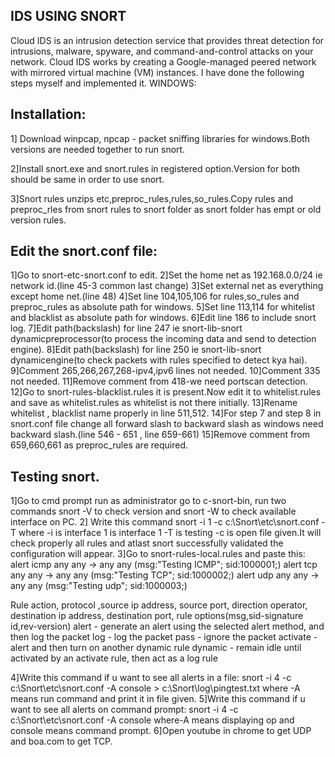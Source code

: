 ## IDS USING SNORT
Cloud IDS is an intrusion detection service that provides threat detection for intrusions, malware, spyware, and command-and-control attacks on your network. Cloud IDS works by creating a Google-managed peered network with mirrored virtual machine (VM) instances.
I have done the following steps myself and implemented it.
WINDOWS:

## Installation:
1] Download winpcap, npcap - packet sniffing libraries for windows.Both versions are   needed together to run snort.

2]Install snort.exe and snort.rules in registered option.Version for both should be same in        order to use snort.

3]Snort rules unzips etc,preproc_rules,rules,so_rules.Copy rules and preproc_rles from snort rules to snort folder as snort folder has empt or old version rules.

## Edit the snort.conf file:
1]Go to snort-etc-snort.conf to edit. 
2]Set the home net as 192.168.0.0/24 ie network id.(line 45-3 common last change)
3]Set external net as everything except home net.(line 48)
4]Set line 104,105,106 for rules,so_rules and preproc_rules as absolute path for windows.
5]Set line 113,114 for whitelist and blacklist as absolute path for windows.
6]Edit line 186 to include snort log.
7]Edit path(backslash) for line 247 ie snort-lib-snort dynamicpreprocessor(to process the incoming data and send to detection engine).
8]Edit path(backslash) for line 250 ie snort-lib-snort dynamicengine(to check packets with rules specified to detect kya hai).
9]Comment 265,266,267,268-ipv4,ipv6 lines not needed.
10]Comment 335 not needed.
11]Remove comment from 418-we need portscan detection.
12]Go to snort-rules-blacklist.rules it is present.Now edit it to whitelist.rules and save as whitelist.rules as whitelist is not there initially.
13]Rename whitelist , blacklist name properly in line 511,512.
14]For step 7 and step 8 in snort.conf file change all forward slash to backward slash as windows need backward slash.(line 546 - 651 , line 659-661)
15]Remove comment from 659,660,661 as preproc_rules are required.

## Testing snort.
1]Go to cmd prompt run as administrator go to c-snort-bin, run two commands snort -V to check version and snort -W to check available interface on PC.
2] Write this command snort -i 1 -c c:\Snort\etc\snort.conf -T where -i is interface 1 is interface 1 -T is testing -c is open file given.It will check properly all rules and atlast snort successfully validated the configuration will appear.
3]Go to snort-rules-local.rules and paste this:
alert icmp any any -> any any (msg:"Testing ICMP"; sid:1000001;)
alert tcp any any -> any any (msg:"Testing TCP"; sid:1000002;)
alert udp any any -> any any (msg:"Testing udp"; sid:1000003;)

Rule action, protocol ,source ip address, source port, direction operator, destination ip address, destination port, rule options(msg,sid-signature id,rev-version)
alert - generate an alert using the selected alert method, and then log the packet
log - log the packet
pass - ignore the packet
activate - alert and then turn on another dynamic rule
dynamic - remain idle until activated by an activate rule, then act as a log rule

4]Write this command if u want to see all alerts in a file:
snort -i 4 -c c:\Snort\etc\snort.conf -A console > c:\Snort\log\pingtest.txt where -A means run command and print it in file given.
5]Write this command if u want to see all alerts on command prompt:
snort -i 4 -c c:\Snort\etc\snort.conf -A console where-A means displaying op and console means command prompt.
6]Open youtube in chrome to get UDP and boa.com to get TCP.

